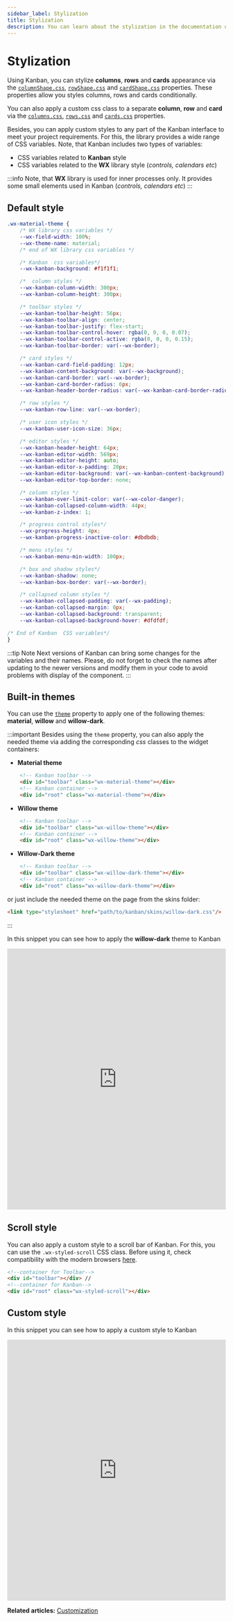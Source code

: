 ```yaml
---
sidebar_label: Stylization
title: Stylization
description: You can learn about the stylization in the documentation of the DHTMLX JavaScript Kanban library. Browse developer guides and API reference, try out code examples and live demos, and download a free 30-day evaluation version of DHTMLX Kanban.
---
```


# Stylization

Using Kanban, you can stylize **columns**, **rows** and **cards** appearance via the [`columnShape.css`](../../api/config/js_kanban_columnshape_config), [`rowShape.css`](../../api/config/js_kanban_rowshape_config) and [`cardShape.css`](../../api/config/js_kanban_cardshape_config) properties. These properties allow you styles columns, rows and cards conditionally.

You can also apply a custom css class to a separate **column**, **row** and **card** via the [`columns.css`](../../api/config/js_kanban_columns_config), [`rows.css`](../../api/config/js_kanban_rows_config) and [`cards.css`](../../api/config/js_kanban_cards_config) properties.

Besides, you can apply custom styles to any part of the Kanban interface to meet your project requirements. For this, the library provides a wide range of CSS variables. Note, that Kanban includes two types of variables:
- CSS variables related to **Kanban** style
- CSS variables related to the **WX** library style (*controls, calendars etc*)

:::info
Note, that **WX** library is used for inner processes only. It provides some small elements used in Kanban (*controls, calendars etc*)
:::

## Default style

~~~css
.wx-material-theme {
	/* WX library css variables */
	--wx-field-width: 100%;
	--wx-theme-name: material;
	/* end of WX library css variables */

	/* Kanban  css variables*/
	--wx-kanban-background: #f1f1f1;

	/*  column styles */
	--wx-kanban-column-width: 300px;
	--wx-kanban-column-height: 300px;

	/* toolbar styles */
	--wx-kanban-toolbar-height: 56px;
	--wx-kanban-toolbar-align: center;
	--wx-kanban-toolbar-justify: flex-start;
	--wx-kanban-toolbar-control-hover: rgba(0, 0, 0, 0.07);
	--wx-kanban-toolbar-control-active: rgba(0, 0, 0, 0.15);
	--wx-kanban-toolbar-border: var(--wx-border);

	/* card styles */
	--wx-kanban-card-field-padding: 12px;
	--wx-kanban-content-background: var(--wx-background);
	--wx-kanban-card-border: var(--wx-border);
	--wx-kanban-card-border-radius: 6px;
	--wx-kanban-header-border-radius: var(--wx-kanban-card-border-radius);

	/* row styles */
	--wx-kanban-row-line: var(--wx-border);

	/* user icon styles */
	--wx-kanban-user-icon-size: 36px;

	/* editor styles */
	--wx-kanban-header-height: 64px;
	--wx-kanban-editor-width: 569px;
	--wx-kanban-editor-height: auto;
	--wx-kanban-editor-x-padding: 20px;
	--wx-kanban-editor-background: var(--wx-kanban-content-background);
	--wx-kanban-editor-top-border: none;

	/* column styles */
	--wx-kanban-over-limit-color: var(--wx-color-danger);
	--wx-kanban-collapsed-column-width: 44px;
	--wx-kanban-z-index: 1;

	/* progress control styles*/
	--wx-progress-height: 4px;
	--wx-kanban-progress-inactive-color: #dbdbdb;

	/* menu styles */
	--wx-kanban-menu-min-width: 100px;

	/* box and shadow styles*/
	--wx-kanban-shadow: none;
	--wx-kanban-box-border: var(--wx-border);

	/* collapsed column styles */
	--wx-kanban-collapsed-padding: var(--wx-padding);
	--wx-kanban-collapsed-margin: 0px;
	--wx-kanban-collapsed-background: transparent;
	--wx-kanban-collapsed-background-hover: #dfdfdf;

/* End of Kanban  CSS variables*/
}
~~~

:::tip Note
Next versions of Kanban can bring some changes for the variables and their names. Please, do not forget to check the names after updating to the newer versions and modify them in your code to avoid problems with display of the component.
:::

## Built-in themes

You can use the [`theme`](../../api/config/js_kanban_theme_config) property to apply one of the following themes: **material**, **willow** and **willow-dark**.

:::important
Besides using the `theme` property, you can also apply the needed theme via adding the corresponding *css* classes to the widget containers:

- **Material theme**
~~~html {}
	<!-- Kanban toolbar -->
	<div id="toolbar" class="wx-material-theme"></div>
	<!-- Kanban container -->
	<div id="root" class="wx-material-theme"></div>
~~~

- **Willow theme**
~~~html {}
	<!-- Kanban toolbar -->
	<div id="toolbar" class="wx-willow-theme"></div>
	<!-- Kanban container -->
	<div id="root" class="wx-willow-theme"></div>
~~~

- **Willow-Dark theme**
~~~html {}
	<!-- Kanban toolbar -->
	<div id="toolbar" class="wx-willow-dark-theme"></div>
	<!-- Kanban container -->
	<div id="root" class="wx-willow-dark-theme"></div>
~~~

or just include the needed theme on the page from the skins folder:

~~~html {}
<link type="stylesheet" href="path/to/kanban/skins/willow-dark.css"/>
~~~
:::

In this snippet you can see how to apply the **willow-dark** theme to Kanban
<iframe src="https://snippet.dhtmlx.com/k3iw6ti0?mode=mobile" frameborder="0" class="snippet_iframe" width="100%" height="600"></iframe>

## Scroll style

You can also apply a custom style to a scroll bar of Kanban. For this, you can use the `.wx-styled-scroll` CSS class. Before using it, check compatibility with the modern browsers [here](https://caniuse.com/css-scrollbar).

~~~html {4} title="index.html"
<!--container for Toolbar-->
<div id="toolbar"></div> //
<!--container for Kanban-->
<div id="root" class="wx-styled-scroll"></div> 
~~~

## Custom style

In this snippet you can see how to apply a custom style to Kanban

<iframe src="https://snippet.dhtmlx.com/oj18xwb5?mode=html&tag=kanban" frameborder="0" class="snippet_iframe" width="100%" height="600"></iframe>

**Related articles:** [Customization](../customization)

